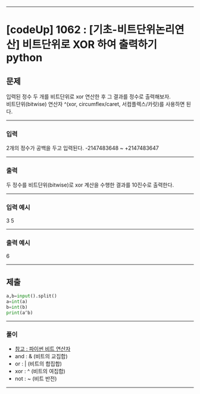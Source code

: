 
---

# [codeUp] 1062 : [기초-비트단위논리연산] 비트단위로 XOR 하여 출력하기 python


## 문제
 
입력된 정수 두 개를 비트단위로 xor 연산한 후 그 결과를 정수로 출력해보자.   
비트단위(bitwise) 연산자 ^(xor, circumflex/caret, 서컴플렉스/카릿)를 사용하면 된다.




---
### 입력 

2개의 정수가 공백을 두고 입력된다.
-2147483648 ~ +2147483647


---
### 출력   

두 정수를 비트단위(bitwise)로 xor 계산을 수행한 결과를 10진수로 출력한다.

---
### 입력 예시

3 5

---
### 출력 예시

6

---
제출
---
```python
a,b=input().split()
a=int(a)
b=int(b)
print(a^b)
```

---
### 풀이
* [참고 : 파이썬 비트 연산자](https://dojang.io/mod/page/view.php?id=2460)
* and : & (비트의 교집합)
* or : | (비트의 합집합)
* xor : ^ (비트의 여집합)
* not : ~ (비트 반전)
---
